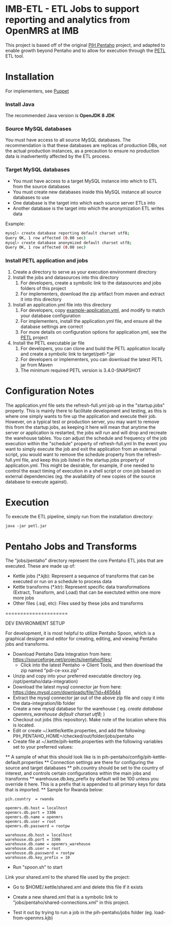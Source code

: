 IMB-ETL - ETL Jobs to support reporting and analytics from OpenMRS at IMB
============================================================================

This project is based off of the original [PIH Pentaho](https://github.com/PIH/pih-pentaho) project, and adapted 
to enable growth beyond Pentaho and to allow for execution through the [PETL](https://github.com/PIH/petl) ETL tool.

# Installation

For implementers, see [Puppet](https://github.com/PIH/mirebalais-puppet/tree/master/mirebalais-modules/petl)

### Install Java
The recommended Java version is **OpenJDK 8 JDK**

### Source MySQL databases
You must have access to all source MySQL databases.
The recommendation is that these databases are replicas of production DBs, not the actual production instances, as a 
precaution to ensure no production data is inadvertently affected by the ETL process.

### Target MySQL databases
* You must have access to a target MySQL instance into which to ETL from the source databases
* You must create new databases inside this MySQL instance all source databases to use
* One database is the target into which each source server ETLs into
* Another database is the target into which the anonymization ETL writes data

Example:

```bash
mysql> create database reporting default charset utf8;
Query OK, 1 row affected (0.00 sec)
mysql> create database anonymized default charset utf8;
Query OK, 1 row affected (0.00 sec)
```

### Install PETL application and jobs

1. Create a directory to serve as your execution environment directory
2. Install the jobs and datasources into this directory
   1. For developers, create a symbolic link to the datasources and jobs folders of this project
   2. For implementers, download the zip artifact from maven and extract it into this directory
3. Install an application.yml file into this directory
   1. For developers, copy [example-application.yml](./example-application.yml), and modify to match your database configuration
   2. For implementers, install the application.yml file, and ensure all the database settings are correct
   3. For more details on configuration options for application.yml, see the [PETL](https://github.com/PIH/petl) project
4. Install the PETL executable jar file
   1. For developers, you can clone and build the PETL application locally and create a symbolic link to target/petl-*.jar
   2. For developers or implementers, you can download the latest PETL jar from Maven
   3. The minimum required PETL version is 3.4.0-SNAPSHOT

# Configuration Notes

The application.yml file sets the refresh-full.yml job up in the "startup.jobs" property.  This is mainly there
to facilitate development and testing, as this is where one simply wants to fire up the application and execute their job.
However, on a typical test or production server, you may want to remove this from the startup.jobs, as keeping it here will
mean that anytime the server or application is restarted, the jobs will run and will drop and recreate the warehouse tables.
You can adjust the schedule and frequency of the job execution within the "schedule" property of refresh-full.yml
In the event you want to simply execute the job and exit the application from an external script, you would want to remove
the schedule property from the refresh-full.yml file, and keep this job listed in the startup.jobs property of application.yml.
This might be desirable, for example, if one needed to control the exact timing of execution in a shell script or cron job
based on external dependencies (eg. the availability of new copies of the source database to execute against).

# Execution

To execute the ETL pipeline, simply run from the installation directory:

```shell
java -jar petl.jar
```

# Pentaho Jobs and Transforms

The "jobs/pentaho" directory represent the core Pentaho ETL jobs that are executed.  These are made up of:

* Kettle jobs (*.kjb):  Represent a sequence of transforms that can be executed or run on a schedule to process data
* Kettle transforms (*.ktr):  Represent specific data transformations (Extract, Transform, and Load) that can be exectuted within one more more jobs
* Other files (.sql, etc): Files used by these jobs and transforms

=====================

DEV ENVIRONMENT SETUP

For development, it is most helpful to utilize Pentaho Spoon, which is a graphical designer and editor for creating, editing, and viewing
Pentaho jobs and transforms.

* Download Pentaho Data Integration from here: https://sourceforge.net/projects/pentaho/files/
  * Click into the latest Pentaho -> Client Tools, and then download the zip named "pdi-ce-xxx.zip"
* Unzip and copy into your preferred executable directory (eg. /opt/pentaho/data-integration)
* Download the latest mysql connector jar from here: https://dev.mysql.com/downloads/file/?id=465644
* Extract the mysql connector jar out of the above zip file and copy it into the data-integration/lib folder
* Create a new mysql database for the warehouse ( eg. _create database openmrs_warehouse default charset utf8;_ )
* Checkout out jobs (this repository).  Make note of the location where this is located.
* Edit or create ~/.kettle/kettle.properties, and add the following: PIH_PENTAHO_HOME=/checked/out/folder/jobs/pentaho
* Create file at ~/.kettle/pih-kettle.properties with the following variables set to your preferred values:

** A sample of what this should look like is in pih-pentaho/config/pih-kettle-default.properties
** Connection settings are there for configuring the source and target databases
** pih.country should be set to the country of interest, and controls certain configurations within the main jobs and transforms
** warehouse.db.key_prefix by default will be 100 unless you override it here.  This is a prefix that is appended to all primary keys for data that is imported.
** Sample for Rwanda below:

```
pih.country  = rwanda

openmrs.db.host = localhost
openmrs.db.port = 3306
openmrs.db.name = openmrs
openmrs.db.user = root
openmrs.db.password = rootpw

warehouse.db.host = localhost
warehouse.db.port = 3306
warehouse.db.name = openmrs_warehouse
warehouse.db.user = root
warehouse.db.password = rootpw
warehouse.db.key_prefix = 10
```

* Run "spoon.sh" to start

Link your shared.xml to the shared file used by the project:
* Go to $HOME/.kettle/shared.xml and delete this file if it exists
* Create a new shared.xml that is a symbolic link to "jobs/pentaho/shared-connections.xml" in this project.

* Test it out by trying to run a job in the pih-pentaho/jobs folder (eg. load-from-openmrs.kjb)
